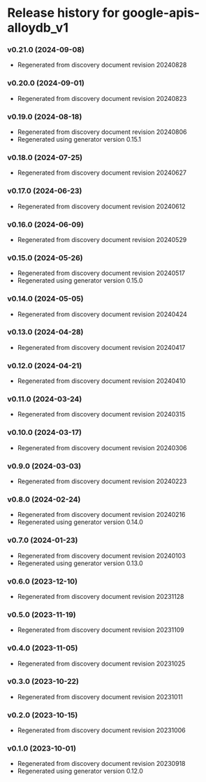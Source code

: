 # Release history for google-apis-alloydb_v1

### v0.21.0 (2024-09-08)

* Regenerated from discovery document revision 20240828

### v0.20.0 (2024-09-01)

* Regenerated from discovery document revision 20240823

### v0.19.0 (2024-08-18)

* Regenerated from discovery document revision 20240806
* Regenerated using generator version 0.15.1

### v0.18.0 (2024-07-25)

* Regenerated from discovery document revision 20240627

### v0.17.0 (2024-06-23)

* Regenerated from discovery document revision 20240612

### v0.16.0 (2024-06-09)

* Regenerated from discovery document revision 20240529

### v0.15.0 (2024-05-26)

* Regenerated from discovery document revision 20240517
* Regenerated using generator version 0.15.0

### v0.14.0 (2024-05-05)

* Regenerated from discovery document revision 20240424

### v0.13.0 (2024-04-28)

* Regenerated from discovery document revision 20240417

### v0.12.0 (2024-04-21)

* Regenerated from discovery document revision 20240410

### v0.11.0 (2024-03-24)

* Regenerated from discovery document revision 20240315

### v0.10.0 (2024-03-17)

* Regenerated from discovery document revision 20240306

### v0.9.0 (2024-03-03)

* Regenerated from discovery document revision 20240223

### v0.8.0 (2024-02-24)

* Regenerated from discovery document revision 20240216
* Regenerated using generator version 0.14.0

### v0.7.0 (2024-01-23)

* Regenerated from discovery document revision 20240103
* Regenerated using generator version 0.13.0

### v0.6.0 (2023-12-10)

* Regenerated from discovery document revision 20231128

### v0.5.0 (2023-11-19)

* Regenerated from discovery document revision 20231109

### v0.4.0 (2023-11-05)

* Regenerated from discovery document revision 20231025

### v0.3.0 (2023-10-22)

* Regenerated from discovery document revision 20231011

### v0.2.0 (2023-10-15)

* Regenerated from discovery document revision 20231006

### v0.1.0 (2023-10-01)

* Regenerated from discovery document revision 20230918
* Regenerated using generator version 0.12.0

